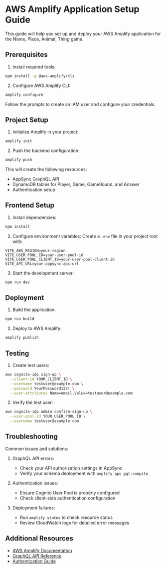 # AWS Amplify Application Setup Guide

This guide will help you set up and deploy your AWS Amplify application for the Name, Place, Animal, Thing game.

## Prerequisites

1. Install required tools:
```bash
npm install -g @aws-amplify/cli
```

2. Configure AWS Amplify CLI:
```bash
amplify configure
```

Follow the prompts to create an IAM user and configure your credentials.

## Project Setup

1. Initialize Amplify in your project:
```bash
amplify init
```

2. Push the backend configuration:
```bash
amplify push
```

This will create the following resources:
- AppSync GraphQL API
- DynamoDB tables for Player, Game, GameRound, and Answer
- Authentication setup

## Frontend Setup

1. Install dependencies:
```bash
npm install
```

2. Configure environment variables:
Create a `.env` file in your project root with:
```
VITE_AWS_REGION=your-region
VITE_USER_POOL_ID=your-user-pool-id
VITE_USER_POOL_CLIENT_ID=your-user-pool-client-id
VITE_API_URL=your-appsync-api-url
```

3. Start the development server:
```bash
npm run dev
```

## Deployment

1. Build the application:
```bash
npm run build
```

2. Deploy to AWS Amplify:
```bash
amplify publish
```

## Testing

1. Create test users:
```bash
aws cognito-idp sign-up \
  --client-id YOUR_CLIENT_ID \
  --username testuser@example.com \
  --password YourPassword123! \
  --user-attributes Name=email,Value=testuser@example.com
```

2. Verify the test user:
```bash
aws cognito-idp admin-confirm-sign-up \
  --user-pool-id YOUR_USER_POOL_ID \
  --username testuser@example.com
```

## Troubleshooting

Common issues and solutions:

1. GraphQL API errors:
   - Check your API authorization settings in AppSync
   - Verify your schema deployment with `amplify api gql-compile`

2. Authentication issues:
   - Ensure Cognito User Pool is properly configured
   - Check client-side authentication configuration

3. Deployment failures:
   - Run `amplify status` to check resource status
   - Review CloudWatch logs for detailed error messages

## Additional Resources

- [AWS Amplify Documentation](https://docs.amplify.aws/)
- [GraphQL API Reference](https://docs.amplify.aws/cli/graphql/overview/)
- [Authentication Guide](https://docs.amplify.aws/lib/auth/getting-started/)